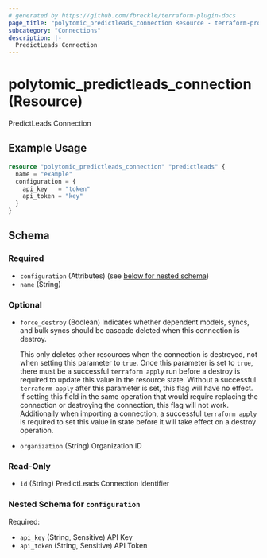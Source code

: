 ```yaml
---
# generated by https://github.com/fbreckle/terraform-plugin-docs
page_title: "polytomic_predictleads_connection Resource - terraform-provider-polytomic"
subcategory: "Connections"
description: |-
  PredictLeads Connection
---
```


# polytomic_predictleads_connection (Resource)

PredictLeads Connection

## Example Usage

```terraform
resource "polytomic_predictleads_connection" "predictleads" {
  name = "example"
  configuration = {
    api_key   = "token"
    api_token = "key"
  }
}
```

<!-- schema generated by tfplugindocs -->
## Schema

### Required

- `configuration` (Attributes) (see [below for nested schema](#nestedatt--configuration))
- `name` (String)

### Optional

- `force_destroy` (Boolean) Indicates whether dependent models, syncs, and bulk syncs should be cascade
deleted when this connection is destroy.

  This only deletes other resources when the connection is destroyed, not when
setting this parameter to `true`. Once this parameter is set to `true`, there
must be a successful `terraform apply` run before a destroy is required to
update this value in the resource state. Without a successful `terraform apply`
after this parameter is set, this flag will have no effect. If setting this
field in the same operation that would require replacing the connection or
destroying the connection, this flag will not work. Additionally when importing
a connection, a successful `terraform apply` is required to set this value in
state before it will take effect on a destroy operation.
- `organization` (String) Organization ID

### Read-Only

- `id` (String) PredictLeads Connection identifier

<a id="nestedatt--configuration"></a>
### Nested Schema for `configuration`

Required:

- `api_key` (String, Sensitive) API Key
- `api_token` (String, Sensitive) API Token


